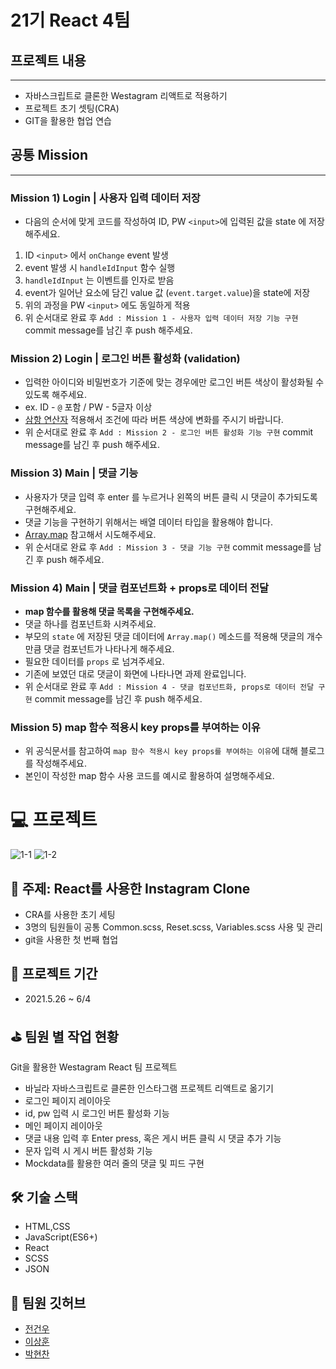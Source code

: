 <h1>21기 React 4팀

## 프로젝트 내용

---

- 자바스크립트로 클론한 Westagram 리액트로 적용하기
- 프로젝트 초기 셋팅(CRA)
- GIT을 활용한 협업 연습

## 공통 Mission

---

### Mission 1) Login | 사용자 입력 데이터 저장

- 다음의 순서에 맞게 코드를 작성하여 ID, PW `<input>`에 입력된 값을 state 에 저장해주세요.

1. ID `<input>` 에서 `onChange` event 발생
2. event 발생 시 `handleIdInput` 함수 실행
3. `handleIdInput` 는 이벤트를 인자로 받음
4. event가 일어난 요소에 담긴 value 값 (`event.target.value`)을 state에 저장
5. 위의 과정을 PW `<input>` 에도 동일하게 적용
6. 위 순서대로 완료 후 `Add : Mission 1 - 사용자 입력 데이터 저장 기능 구현` commit message를 남긴 후 push 해주세요.

### Mission 2) Login | 로그인 버튼 활성화 (validation)

- 입력한 아이디와 비밀번호가 기준에 맞는 경우에만 로그인 버튼 색상이 활성화될 수 있도록 해주세요.
- ex. ID - `@` 포함 / PW - 5글자 이상
- [삼항 연산자](https://developer.mozilla.org/ko/docs/Web/JavaScript/Reference/Operators/Conditional_Operator) 적용해서 조건에 따라 버튼 색상에 변화를 주시기 바랍니다.
- 위 순서대로 완료 후 `Add : Mission 2 - 로그인 버튼 활성화 기능 구현` commit message를 남긴 후 push 해주세요.

### Mission 3) Main | 댓글 기능

- 사용자가 댓글 입력 후 enter 를 누르거나 왼쪽의 버튼 클릭 시 댓글이 추가되도록 구현해주세요.
- 댓글 기능을 구현하기 위해서는 배열 데이터 타입을 활용해야 합니다.
- [Array.map](https://developer.mozilla.org/ko/docs/Web/JavaScript/Reference/Global_Objects/Array/map) 참고해서 시도해주세요.
- 위 순서대로 완료 후 `Add : Mission 3 - 댓글 기능 구현` commit message를 남긴 후 push 해주세요.

### Mission 4) Main | 댓글 컴포넌트화 + props로 데이터 전달

- **map 함수를 활용해 댓글 목록을 구현해주세요.**
- 댓글 하나를 컴포넌트화 시켜주세요.
- 부모의 `state` 에 저장된 댓글 데이터에 `Array.map()` 메소드를 적용해 댓글의 개수만큼 댓글 컴포넌트가 나타나게 해주세요.
- 필요한 데이터를 `props` 로 넘겨주세요.
- 기존에 보였던 대로 댓글이 화면에 나타나면 과제 완료입니다.
- 위 순서대로 완료 후 `Add : Mission 4 - 댓글 컴포넌트화, props로 데이터 전달 구현` commit message를 남긴 후 push 해주세요.

### Mission 5) map 함수 적용시 key props를 부여하는 이유

- 위 공식문서를 참고하여 `map 함수 적용시 key props를 부여하는 이유`에 대해 블로그를 작성해주세요.
- 본인이 작성한 map 함수 사용 코드를 예시로 활용하여 설명해주세요.
  
# 💻 프로젝트
![1-1](https://user-images.githubusercontent.com/73716178/120894163-fdf0cf00-c651-11eb-8021-679e9811f730.gif)
![1-2](https://user-images.githubusercontent.com/73716178/120894170-03e6b000-c652-11eb-9c83-004b0d97a85a.gif)

## 📢 주제: React를 사용한 Instagram Clone

- CRA를 사용한 초기 세팅
- 3명의 팀원들이 공통 Common.scss, Reset.scss, Variables.scss 사용 및 관리
- git을 사용한 첫 번째 협업

## 📆 프로젝트 기간

- 2021.5.26 ~ 6/4

## ⛳️ 팀원 별 작업 현황

Git을 활용한 Westagram React 팀 프로젝트

- 바닐라 자바스크립트로 클론한 인스타그램 프로젝트 리액트로 옮기기
- 로그인 페이지 레이아웃
- id, pw 입력 시 로그인 버튼 활성화 기능
- 메인 페이지 레이아웃
- 댓글 내용 입력 후 Enter press, 혹은 게시 버튼 클릭 시 댓글 추가 기능
- 문자 입력 시 게시 버튼 활성화 기능
- Mockdata를 활용한 여러 줄의 댓글 및 피드 구현

## 🛠 기술 스택

- HTML,CSS
- JavaScript(ES6+)
- React
- SCSS
- JSON

## 👥 팀원 깃허브

- [전건우](https://github.com/fghjjkl32)
- [이상훈](https://github.com/simoniful)
- [박현찬](https://github.com/Eyes0n)
